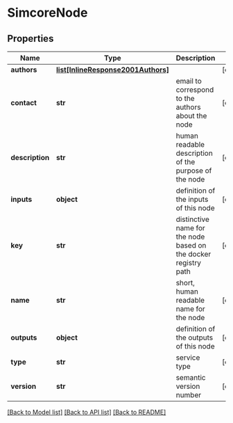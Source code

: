 # SimcoreNode

## Properties
Name | Type | Description | Notes
------------ | ------------- | ------------- | -------------
**authors** | [**list[InlineResponse2001Authors]**](InlineResponse2001Authors.md) |  | [optional] 
**contact** | **str** | email to correspond to the authors about the node | [optional] 
**description** | **str** | human readable description of the purpose of the node | [optional] 
**inputs** | **object** | definition of the inputs of this node | [optional] 
**key** | **str** | distinctive name for the node based on the docker registry path | [optional] 
**name** | **str** | short, human readable name for the node | [optional] 
**outputs** | **object** | definition of the outputs of this node | [optional] 
**type** | **str** | service type | [optional] 
**version** | **str** | semantic version number | [optional] 

[[Back to Model list]](../README.md#documentation-for-models) [[Back to API list]](../README.md#documentation-for-api-endpoints) [[Back to README]](../README.md)


